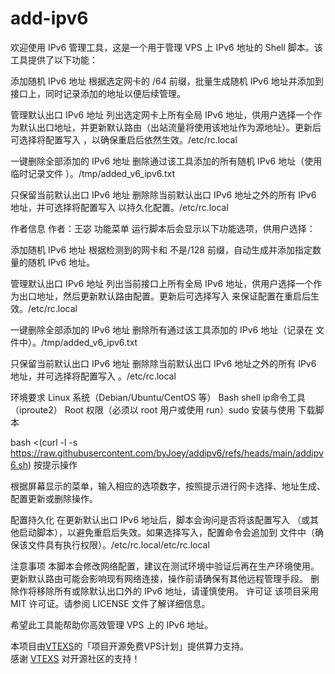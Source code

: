 # add-ipv6
欢迎使用 IPv6 管理工具，这是一个用于管理 VPS 上 IPv6 地址的 Shell 脚本。该工具提供了以下功能：

添加随机 IPv6 地址
根据选定网卡的 /64 前缀，批量生成随机 IPv6 地址并添加到接口上，同时记录添加的地址以便后续管理。

管理默认出口 IPv6 地址
列出选定网卡上所有全局 IPv6 地址，供用户选择一个作为默认出口地址，并更新默认路由（出站流量将使用该地址作为源地址）。更新后可选择将配置写入 ，以确保重启后依然生效。/etc/rc.local

一键删除全部添加的 IPv6 地址
删除通过该工具添加的所有随机 IPv6 地址（使用临时记录文件 ）。/tmp/added_v6_ipv6.txt

只保留当前默认出口 IPv6 地址
删除除当前默认出口 IPv6 地址之外的所有 IPv6 地址，并可选择将配置写入 以持久化配置。/etc/rc.local

作者信息
作者：王宓
功能菜单
运行脚本后会显示以下功能选项，供用户选择：

添加随机 IPv6 地址
根据检测到的网卡和 不是/128 前缀，自动生成并添加指定数量的随机 IPv6 地址。

管理默认出口 IPv6 地址
列出当前接口上所有全局 IPv6 地址，供用户选择一个作为出口地址，然后更新默认路由配置。更新后可选择写入 来保证配置在重启后生效。/etc/rc.local

一键删除全部添加的 IPv6 地址
删除所有通过该工具添加的 IPv6 地址（记录在 文件中）。/tmp/added_v6_ipv6.txt

只保留当前默认出口 IPv6 地址
删除除当前默认出口 IPv6 地址之外的所有 IPv6 地址，并可选择将配置写入 。/etc/rc.local

环境要求
Linux 系统（Debian/Ubuntu/CentOS 等）
Bash shell
ip命令工具（iproute2）
Root 权限（必须以 root 用户或使用 run）sudo
安装与使用
下载脚本

bash <(curl -l -s https://raw.githubusercontent.com/byJoey/addipv6/refs/heads/main/addipv6.sh)
按提示操作

根据屏幕显示的菜单，输入相应的选项数字，按照提示进行网卡选择、地址生成、配置更新或删除操作。

配置持久化
在更新默认出口 IPv6 地址后，脚本会询问是否将该配置写入 （或其他启动脚本），以避免重启后失效。如果选择写入，配置命令会追加到 文件中（确保该文件具有执行权限）。/etc/rc.local/etc/rc.local

注意事项
本脚本会修改网络配置，建议在测试环境中验证后再在生产环境使用。
更新默认路由可能会影响现有网络连接，操作前请确保有其他远程管理手段。
删除作将移除所有或除默认出口外的 IPv6 地址，请谨慎使用。
许可证
该项目采用 MIT 许可证。请参阅 LICENSE 文件了解详细信息。

希望此工具能帮助你高效管理 VPS 上的 IPv6 地址。

本项目由[VTEXS](https://www.vtexs.com)的「项目开源免费VPS计划」提供算力支持。  
感谢 [VTEXS](https://www.vtexs.com) 对开源社区的支持！  

